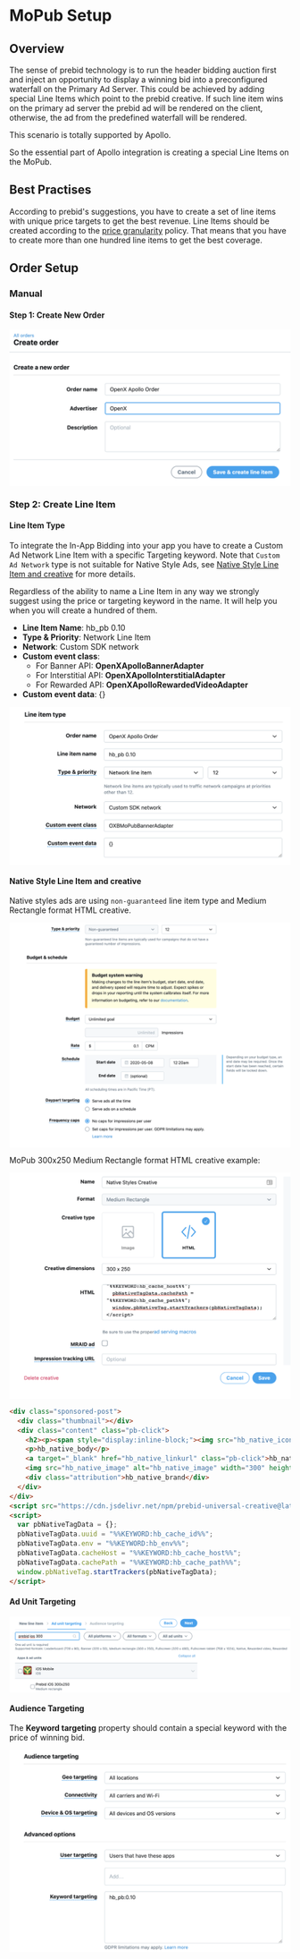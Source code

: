 # MoPub Setup

## Overview

The sense of prebid technology is to run the header bidding auction first and inject an opportunity to display a winning bid into a preconfigured waterfall on the Primary Ad Server. This could be achieved by adding special Line Items which point to the prebid creative. If such line item wins on the primary ad server the prebid ad will be rendered on the client, otherwise, the ad from the predefined waterfall will be rendered.

This scenario is totally supported by Apollo.

So the essential part of Apollo integration is creating a special Line Items on the MoPub.  

## Best Practises 

According to prebid's suggestions, you have to create a set of line items with unique price targets to get the best revenue. Line Items should be created according to the [price granularity](http://prebid.org/prebid-mobile/adops-price-granularity.html#autoGranularityBucket) policy. That means that you have to create more than one hundred line items to get the best coverage.

 
## Order Setup

### Manual

#### Step 1: Create New Order

 <img src="../res/orders/order-mopub-create.png" alt="Pipeline Screenshot" align="center">
 
### Step 2: Create Line Item
 
#### Line Item Type

To integrate the In-App Bidding into your app you have to create a Custom Ad Network Line Item with a specific Targeting keyword. Note that `Custom Ad Network` type is not suitable for Native Style Ads, see [Native Style Line Item and creative](#native-style-line-item-and-creative) for more details.

Regardless of the ability to name a Line Item in any way we strongly suggest using the price or targeting keyword in the name. It will help you when you will create a hundred of them.

- **Line Item Name**: hb_pb 0.10
- **Type & Priority**: Network Line Item
- **Network**: Custom SDK network
- **Custom event class**: 
    - For Banner API: **OpenXApolloBannerAdapter**
    - For Interstitial API: **OpenXApolloInterstitialAdapter**
    - For Rewarded API: **OpenXApolloRewardedVideoAdapter**
- **Custom event data**: {}

<img src="../res/orders/order-mopub-li-type.png" alt="Pipeline Screenshot" align="center">

#### Native Style Line Item and creative

Native styles ads are using `non-guaranteed` line item type and Medium Rectangle format HTML creative.

<img src="../res/orders/order-mopub-native-ad-li.png" alt="Pipeline Screenshot" align="center">

MoPub 300x250 Medium Rectangle format HTML creative example:

<img src="../res/orders/order-mopub-native-ad-creative.png" alt="Pipeline Screenshot" align="center">

``` html
<div class="sponsored-post">
  <div class="thumbnail"></div>
  <div class="content" class="pb-click">
	<h2><p><span style="display:inline-block;"><img src="hb_native_icon" alt="hb_native_icon" width="40" height="40"></span> hb_native_title</p></h2>
	<p>hb_native_body</p>
	<a target="_blank" href="hb_native_linkurl" class="pb-click">hb_native_cta</a>
	<img src="hb_native_image" alt="hb_native_image" width="300" height="50">
	<div class="attribution">hb_native_brand</div>
  </div>
</div>
<script src="https://cdn.jsdelivr.net/npm/prebid-universal-creative@latest/dist/native-trk.js"></script>
<script>
  var pbNativeTagData = {};
  pbNativeTagData.uuid = "%%KEYWORD:hb_cache_id%%";
  pbNativeTagData.env = "%%KEYWORD:hb_env%%";
  pbNativeTagData.cacheHost = "%%KEYWORD:hb_cache_host%%";
  pbNativeTagData.cachePath = "%%KEYWORD:hb_cache_path%%";
  window.pbNativeTag.startTrackers(pbNativeTagData);
</script>
```
 
#### Ad Unit Targeting

<img src="../res/orders/order-mopub-li-ad-unit.png" alt="Pipeline Screenshot" align="center">

#### Audience Targeting

The **Keyword targeting** property should contain a special keyword with the price of winning bid.

<img src="../res/orders/order-mopub-li-audience.png" alt="Pipeline Screenshot" align="center">


